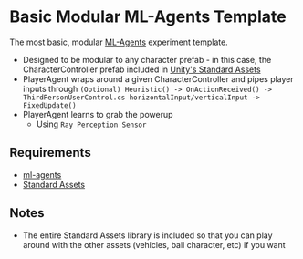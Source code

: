# Basic Modular ML-Agents Template

The most basic, modular [ML-Agents](https://github.com/Unity-Technologies/ml-agents) experiment template.

* Designed to be modular to any character prefab - in this case, the CharacterController prefab included in [Unity's Standard Assets](https://assetstore.unity.com/packages/essentials/asset-packs/standard-assets-for-unity-2018-4-32351)
* PlayerAgent wraps around a given CharacterController and pipes player inputs through `(Optional) Heuristic() -> OnActionReceived() -> ThirdPersonUserControl.cs horizontalInput/verticalInput -> FixedUpdate()`
* PlayerAgent learns to grab the powerup
  * Using `Ray Perception Sensor`



## Requirements

* [ml-agents](https://github.com/Unity-Technologies/ml-agents)
* [Standard Assets](https://assetstore.unity.com/packages/essentials/asset-packs/standard-assets-for-unity-2018-4-32351)



## Notes

* The entire Standard Assets library is included so that you can play around with the other assets (vehicles, ball character, etc) if you want